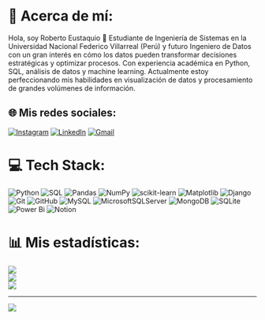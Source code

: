 # 💫 Acerca de mí:
Hola, soy Roberto Eustaquio 👋 Estudiante de Ingeniería de Sistemas en la Universidad Nacional Federico Villarreal (Perú) y futuro Ingeniero de Datos con un gran interés en cómo los datos pueden transformar decisiones estratégicas y optimizar procesos. Con experiencia académica en Python, SQL, análisis de datos y machine learning. Actualmente estoy perfeccionando mis habilidades en visualización de datos y procesamiento de grandes volúmenes de información.

## 🌐 Mis redes sociales:
<!-- [![Facebook](https://img.shields.io/badge/Facebook-%231877F2.svg?logo=Facebook&logoColor=white)](https://facebook.com/reus.jimenez02) -->
<!-- [![X](https://img.shields.io/badge/X-black.svg?logo=X&logoColor=white)](https://x.com/Reus_Jimenez02) -->
[![Instagram](https://img.shields.io/badge/Instagram-%23E4405F.svg?logo=Instagram&logoColor=white)](https://instagram.com/reus_jimenez/) 
[![LinkedIn](https://img.shields.io/badge/LinkedIn-%230077B5.svg?logo=linkedin&logoColor=white)](https://linkedin.com/in/roberto-eustaquio/) 
[![Gmail](https://img.shields.io/badge/Gmail-D14836.svg?style=flat-square&logo=Gmail&logoColor=white)](mailto:reusjimenez2002@gmail.com) 

# 💻 Tech Stack:
![Python](https://img.shields.io/badge/python-3670A0?style=for-the-badge&logo=python&logoColor=ffdd54) 
![SQL](https://img.shields.io/badge/sql-003366.svg?style=for-the-badge&logo=mysql&logoColor=white) 
![Pandas](https://img.shields.io/badge/pandas-%23150458.svg?style=for-the-badge&logo=pandas&logoColor=white) 
![NumPy](https://img.shields.io/badge/numpy-%23013243.svg?style=for-the-badge&logo=numpy&logoColor=white) 
![scikit-learn](https://img.shields.io/badge/scikit--learn-%23F7931E.svg?style=for-the-badge&logo=scikit-learn&logoColor=white) 
![Matplotlib](https://img.shields.io/badge/Matplotlib-%23ffffff.svg?style=for-the-badge&logo=Matplotlib&logoColor=black) 
![Django](https://img.shields.io/badge/django-%23092E20.svg?style=for-the-badge&logo=django&logoColor=white) 
![Git](https://img.shields.io/badge/git-%23F05033.svg?style=for-the-badge&logo=git&logoColor=white) 
![GitHub](https://img.shields.io/badge/github-%23121011.svg?style=for-the-badge&logo=github&logoColor=white) 
![MySQL](https://img.shields.io/badge/mysql-4479A1.svg?style=for-the-badge&logo=mysql&logoColor=white) 
![MicrosoftSQLServer](https://img.shields.io/badge/Microsoft%20SQL%20Server-CC2927?style=for-the-badge&logo=microsoft%20sql%20server&logoColor=white) 
![MongoDB](https://img.shields.io/badge/MongoDB-%234ea94b.svg?style=for-the-badge&logo=mongodb&logoColor=white) 
![SQLite](https://img.shields.io/badge/sqlite-%2307405e.svg?style=for-the-badge&logo=sqlite&logoColor=white) 
![Power Bi](https://img.shields.io/badge/power_bi-F2C811?style=for-the-badge&logo=powerbi&logoColor=black) 
![Notion](https://img.shields.io/badge/Notion-%23000000.svg?style=for-the-badge&logo=notion&logoColor=white) 
<!-- ![PostgreSQL](https://img.shields.io/badge/postgres-%23316192.svg?style=for-the-badge&logo=postgresql&logoColor=white)  -->
<!-- ![Apache Spark](https://img.shields.io/badge/Apache%20Spark-FDEE21?style=for-the-badge&logo=apachespark&logoColor=black)  -->
<!-- ![Apache Kafka](https://img.shields.io/badge/Apache%20Kafka-000?style=for-the-badge&logo=apachekafka)  -->
<!-- ![Apache Hadoop](https://img.shields.io/badge/Apache%20Hadoop-66CCFF?style=for-the-badge&logo=apachehadoop&logoColor=black)  -->
<!-- ![Azure](https://img.shields.io/badge/azure-%230072C6.svg?style=for-the-badge&logo=microsoftazure&logoColor=white)  -->

# 📊 Mis estadísticas:
<!-- Aquí puedes ver un resumen de mi actividad en GitHub, incluyendo mis contribuciones y los lenguajes que más uso. -->
![](https://github-readme-stats.vercel.app/api?username=ReusJimenez&theme=graywhite&hide_border=false&include_all_commits=false&count_private=false) <br/>
![](https://github-readme-streak-stats.herokuapp.com/?user=ReusJimenez&theme=graywhite&hide_border=false) <br/>
![](https://github-readme-stats.vercel.app/api/top-langs/?username=ReusJimenez&theme=graywhite&hide_border=false&include_all_commits=false&count_private=false&layout=compact)

---
[![](https://visitcount.itsvg.in/api?id=ReusJimenez&icon=8&color=12)](https://visitcount.itsvg.in)
